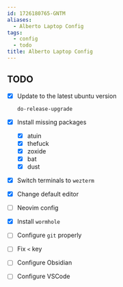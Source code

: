 ```yaml
---
id: 1726180765-GNTM
aliases:
  - Alberto Laptop Config
tags:
  - config
  - todo
title: Alberto Laptop Config
---
```


## TODO

- [x] Update to the latest ubuntu version

  ```sh
  do-release-upgrade
  ```

- [x] Install missing packages

  - [x] atuin
  - [x] thefuck
  - [x] zoxide
  - [x] bat
  - [x] dust

- [x] Switch terminals to `wezterm`
- [x] Change default editor
- [ ] Neovim config
- [x] Install `wormhole`
- [ ] Configure `git` properly
- [ ] Fix `<` key
- [ ] Configure Obsidian
- [ ] Configure VSCode
